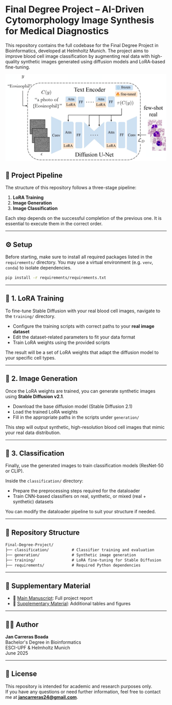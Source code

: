 # Final Degree Project – AI-Driven Cytomorphology Image Synthesis for Medical Diagnostics


This repository contains the full codebase for the Final Degree Project in Bioinformatics, developed at Helmholtz Munich. The project aims to improve blood cell image classification by augmenting real data with high-quality synthetic images generated using diffusion models and LoRA-based fine-tuning.

![Workflow of Stable Diffusion with LoRA](classification/metrics/figures/Workflow.png)


## 🔬 Project Pipeline

The structure of this repository follows a three-stage pipeline:

1. **LoRA Training**  
2. **Image Generation**  
3. **Image Classification**

Each step depends on the successful completion of the previous one. It is essential to execute them in the correct order.

---

## ⚙️ Setup

Before starting, make sure to install all required packages listed in the `requirements/` directory. You may use a virtual environment (e.g. `venv`, `conda`) to isolate dependencies.

```bash
pip install -r requirements/requirements.txt
```

---

## 🧪 1. LoRA Training

To fine-tune Stable Diffusion with your real blood cell images, navigate to the `training/` directory.

- Configure the training scripts with correct paths to your **real image dataset**
- Edit the dataset-related parameters to fit your data format
- Train LoRA weights using the provided scripts

The result will be a set of LoRA weights that adapt the diffusion model to your specific cell types.

---

## 🧬 2. Image Generation

Once the LoRA weights are trained, you can generate synthetic images using **Stable Diffusion v2.1**.

- Download the base diffusion model (Stable Diffusion 2.1)
- Load the trained LoRA weights
- Fill in the appropriate paths in the scripts under `generation/`

This step will output synthetic, high-resolution blood cell images that mimic your real data distribution.

---

## 🧠 3. Classification

Finally, use the generated images to train classification models (ResNet-50 or CLIP).

Inside the `classification/` directory:

- Prepare the preprocessing steps required for the dataloader
- Train CNN-based classifiers on real, synthetic, or mixed (real + synthetic) datasets

You can modify the dataloader pipeline to suit your structure if needed.

---

## 📂 Repository Structure

```
Final-Degree-Project/
├── classification/          # Classifier training and evaluation
├── generation/              # Synthetic image generation
├── training/                # LoRA fine-tuning for Stable Diffusion
├── requirements/            # Required Python dependencies
```

---

## 📎 Supplementary Material

- 📄 [Main Manuscript](https://github.com/JanCarreras24/Final-Degree-Project/releases): Full project report
- 📑 [Supplementary Material](https://github.com/JanCarreras24/Final-Degree-Project/releases): Additional tables and figures

---

## 👨‍💻 Author

**Jan Carreras Boada**  
Bachelor's Degree in Bioinformatics  
ESCI-UPF & Helmholtz Munich  
June 2025

---

## 📜 License

This repository is intended for academic and research purposes only.  
If you have any questions or need further information, feel free to contact me at **jancarreras24@gmail.com**.
